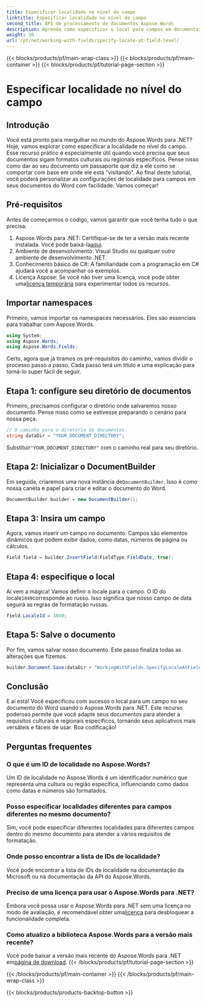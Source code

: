 ```yaml
---
title: Especificar localidade no nível do campo
linktitle: Especificar localidade no nível do campo
second_title: API de processamento de documentos Aspose.Words
description: Aprenda como especificar o local para campos em documentos do Word usando Aspose.Words para .NET. Siga nosso guia para personalizar a formatação do seu documento facilmente.
weight: 10
url: /pt/net/working-with-fields/specify-locale-at-field-level/
---
```


{{< blocks/products/pf/main-wrap-class >}}
{{< blocks/products/pf/main-container >}}
{{< blocks/products/pf/tutorial-page-section >}}

# Especificar localidade no nível do campo

## Introdução

Você está pronto para mergulhar no mundo do Aspose.Words para .NET? Hoje, vamos explorar como especificar a localidade no nível do campo. Esse recurso prático é especialmente útil quando você precisa que seus documentos sigam formatos culturais ou regionais específicos. Pense nisso como dar ao seu documento um passaporte que diz a ele como se comportar com base em onde ele está "visitando". Ao final deste tutorial, você poderá personalizar as configurações de localidade para campos em seus documentos do Word com facilidade. Vamos começar!

## Pré-requisitos

Antes de começarmos o código, vamos garantir que você tenha tudo o que precisa:

1.  Aspose.Words para .NET: Certifique-se de ter a versão mais recente instalada. Você pode baixá-la[aqui](https://releases.aspose.com/words/net/).
2. Ambiente de desenvolvimento: Visual Studio ou qualquer outro ambiente de desenvolvimento .NET.
3. Conhecimento básico de C#: A familiaridade com a programação em C# ajudará você a acompanhar os exemplos.
4. Licença Aspose: Se você não tiver uma licença, você pode obter uma[licença temporária](https://purchase.aspose.com/temporary-license/) para experimentar todos os recursos.

## Importar namespaces

Primeiro, vamos importar os namespaces necessários. Eles são essenciais para trabalhar com Aspose.Words.

```csharp
using System;
using Aspose.Words;
using Aspose.Words.Fields;
```

Certo, agora que já tiramos os pré-requisitos do caminho, vamos dividir o processo passo a passo. Cada passo terá um título e uma explicação para torná-lo super fácil de seguir.

## Etapa 1: configure seu diretório de documentos

Primeiro, precisamos configurar o diretório onde salvaremos nosso documento. Pense nisso como se estivesse preparando o cenário para nossa peça.

```csharp
// O caminho para o diretório de documentos.
string dataDir = "YOUR_DOCUMENT_DIRECTORY";
```

 Substituir`"YOUR_DOCUMENT_DIRECTORY"` com o caminho real para seu diretório.

## Etapa 2: Inicializar o DocumentBuilder

 Em seguida, criaremos uma nova instância de`DocumentBuilder`. Isso é como nossa caneta e papel para criar e editar o documento do Word.

```csharp
DocumentBuilder builder = new DocumentBuilder();
```

## Etapa 3: Insira um campo

Agora, vamos inserir um campo no documento. Campos são elementos dinâmicos que podem exibir dados, como datas, números de página ou cálculos.

```csharp
Field field = builder.InsertField(FieldType.FieldDate, true);
```

## Etapa 4: especifique o local

 Aí vem a mágica! Vamos definir o locale para o campo. O ID do locale`1049`corresponde ao russo. Isso significa que nosso campo de data seguirá as regras de formatação russas.

```csharp
field.LocaleId = 1049;
```

## Etapa 5: Salve o documento

Por fim, vamos salvar nosso documento. Este passo finaliza todas as alterações que fizemos.

```csharp
builder.Document.Save(dataDir + "WorkingWithFields.SpecifyLocaleAtFieldLevel.docx");
```

## Conclusão

E aí está! Você especificou com sucesso o local para um campo no seu documento do Word usando o Aspose.Words para .NET. Este recurso poderoso permite que você adapte seus documentos para atender a requisitos culturais e regionais específicos, tornando seus aplicativos mais versáteis e fáceis de usar. Boa codificação!

## Perguntas frequentes

### O que é um ID de localidade no Aspose.Words?

Um ID de localidade no Aspose.Words é um identificador numérico que representa uma cultura ou região específica, influenciando como dados como datas e números são formatados.

### Posso especificar localidades diferentes para campos diferentes no mesmo documento?

Sim, você pode especificar diferentes localidades para diferentes campos dentro do mesmo documento para atender a vários requisitos de formatação.

### Onde posso encontrar a lista de IDs de localidade?

Você pode encontrar a lista de IDs de localidade na documentação da Microsoft ou na documentação da API do Aspose.Words.

### Preciso de uma licença para usar o Aspose.Words para .NET?

 Embora você possa usar o Aspose.Words para .NET sem uma licença no modo de avaliação, é recomendável obter uma[licença](https://purchase.aspose.com/buy) para desbloquear a funcionalidade completa.

### Como atualizo a biblioteca Aspose.Words para a versão mais recente?

 Você pode baixar a versão mais recente do Aspose.Words para .NET em[página de download](https://releases.aspose.com/words/net/).
{{< /blocks/products/pf/tutorial-page-section >}}

{{< /blocks/products/pf/main-container >}}
{{< /blocks/products/pf/main-wrap-class >}}

{{< blocks/products/products-backtop-button >}}
